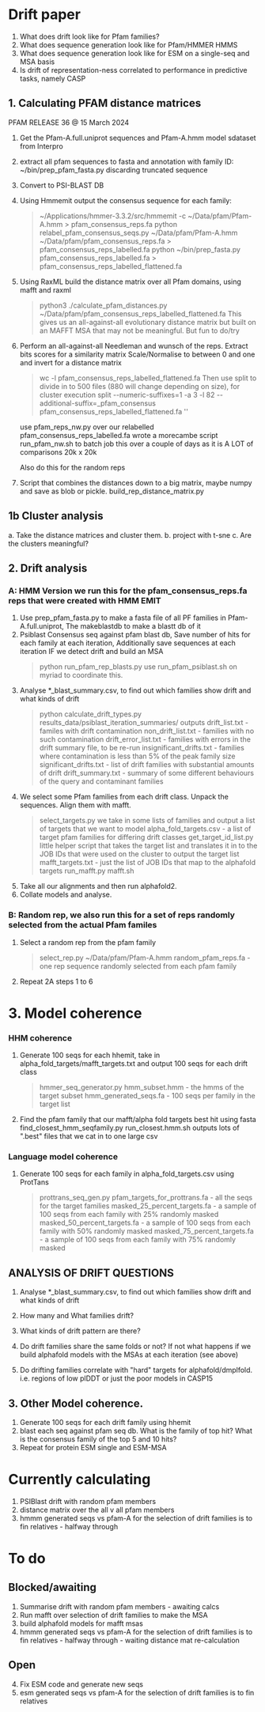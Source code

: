 # Drift paper

1. What does drift look like for Pfam families?
2. What does sequence generation look like for Pfam/HMMER HMMS
3. What does sequence generation look like for ESM on a single-seq and MSA basis
4. Is drift of representation-ness correlated to performance in predictive tasks, namely CASP 

## 1. Calculating PFAM distance matrices

PFAM RELEASE 36 @ 15 March 2024

1. Get the Pfam-A.full.uniprot sequences and Pfam-A.hmm model sdataset from Interpro
2. extract all pfam sequences to fasta and annotation with family ID: ~/bin/prep_pfam_fasta.py
   discarding truncated sequence
3. Convert to PSI-BLAST DB
4. Using Hmmemit output the consensus sequence for each family: 
   > ~/Applications/hmmer-3.3.2/src/hmmemit -c ~/Data/pfam/Pfam-A.hmm > pfam_consensus_reps.fa
   > python relabel_pfam_consensus_seqs.py ~/Data/pfam/Pfam-A.hmm ~/Data/pfam/pfam_consensus_reps.fa > pfam_consensus_reps_labelled.fa
   > python ~/bin/prep_fasta.py pfam_consensus_reps_labelled.fa > pfam_consensus_reps_labelled_flattened.fa
5. Using RaxML build the distance matrix over all Pfam domains, using mafft and raxml
   >python3 ./calculate_pfam_distances.py ~/Data/pfam/pfam_consensus_reps_labelled_flattened.fa
   This gives us an all-against-all evolutionary distance matrix but built on an MAFFT MSA that may not be meaningful. But fun to do/try

6. Perform an all-against-all Needleman and wunsch of the reps. Extract bits scores for a similarity matrix Scale/Normalise to between 0 and one and invert for a distance matrix
   > wc -l pfam_consensus_reps_labelled_flattened.fa
   Then use split to divide in to 500 files (880 will change depending on size), for cluster execution
   > split --numeric-suffixes=1 -a 3 -l 82 --additional-suffix=_pfam_consensus pfam_consensus_reps_labelled_flattened.fa ''

   use pfam_reps_nw.py over our relabelled pfam_consensus_reps_labelled.fa
   wrote a morecambe script run_pfam_nw.sh to batch job this over a couple of days as it is A LOT of comparisons 20k x 20k

   Also do this for the random reps

7. Script that combines the distances down to a big matrix, maybe numpy and save as blob or pickle.
   build_rep_distance_matrix.py

## 1b Cluster analysis

a. Take the distance matrices and cluster them.
b. project with t-sne
c. Are the clusters meaningful?

## 2. Drift analysis

### A: HMM Version we run this for the pfam_consensus_reps.fa reps that were created with HMM EMIT

1. Use prep_pfam_fasta.py to make a fasta file of all PF families in Pfam-A.full.uniprot, The makeblastdb to make a blastt db of it
2. Psiblast Consensus seq against pfam blast db, Save number of hits for each family at each iteration, Additionally save sequences at each iteration IF we detect drift and build an MSA
   > python run_pfam_rep_blasts.py
  use run_pfam_psiblast.sh on myriad to coordinate this.
3. Analyse *_blast_summary.csv, to find out which families show drift and what kinds of drift
   > python calculate_drift_types.py results_data/psiblast_iteration_summaries/
   outputs
   drift_list.txt - familes with drift contamination
   non_drift_list.txt - families with no such contamination
   drift_error_list.txt - families with errors in the drift summary file, to be re-run
   insignificant_drifts.txt - families where contamination is less than 5% of the peak family size
   significant_drifts.txt - list of drift families with substantial amounts of drift
   drift_summary.txt - summary of some different behaviours of the query and contaminant families
4. We select some Pfam families from each drift class. Unpack the sequences. Align them with mafft.
   > select_targets.py
   we take in some lists of families and output a list of targets that we want to model
   alpha_fold_targets.csv - a list of target pfam families for differing drift classes
   > get_target_id_list.py
   little helper script that takes the target list and translates it in to the JOB IDs that were used on the cluster to output the target list
   mafft_targets.txt - just the list of JOB IDs that map to the alphafold targets
   > run_mafft.py mafft.sh
5. Take all our alignments and then run alphafold2.
6. Collate models and analyse.

### B: Random rep, we also run this for a set of reps randomly selected from the actual Pfam familes

1. Select a random rep from the pfam family
   > select_rep.py ~/Data/pfam/Pfam-A.hmm
   random_pfam_reps.fa - one rep sequence randomly selected from each pfam family
2. Repeat 2A steps 1 to 6


# 3. Model coherence

### HHM coherence

1. Generate 100 seqs for each hhemit, take in alpha_fold_targets/mafft_targets.txt and output 100 seqs for each drift class
   > hmmer_seq_generator.py
   hmm_subset.hmm - the hmms of the target subset
   hmm_generated_seqs.fa - 100 seqs per family in the target list
2. Find the pfam family that our mafft/alpha fold targets best hit using fasta
   find_closest_hmm_seqfamily.py run_closest.hmm.sh
   outputs lots of ".best" files that we cat in to one large csv

### Language model coherence

1. Generate 100 seqs for each family in alpha_fold_targets.csv using ProtTans
   > prottrans_seq_gen.py
   pfam_targets_for_prottrans.fa - all the seqs for the target families
   masked_25_percent_targets.fa - a sample of 100 seqs from each family with 25% randomly masked
   masked_50_percent_targets.fa - a sample of 100 seqs from each family with 50% randomly masked
   masked_75_percent_targets.fa - a sample of 100 seqs from each family with 75% randomly masked

## ANALYSIS OF DRIFT QUESTIONS 

1. Analyse *_blast_summary.csv, to find out which families show drift and what kinds of drift

1. How many and What families drift?
2. What kinds of drift pattern are there?
3. Do drift families share the same folds or not? If not what happens if we build alphafold models with the MSAs at each iteration (see above)
4. Do drifting families correlate with "hard" targets for alphafold/dmplfold. i.e. regions of low plDDT or just the poor models in CASP15

## 3. Other Model coherence.

1. Generate 100 seqs for each drift family using hhemit
2. blast each seq against pfam seq db. What is the family of top hit? What is the consensus family of the top 5 and 10 hits?
3. Repeat for protein ESM single and ESM-MSA


# Currently calculating

1. PSIBlast drift with random pfam members
2. distance matrix over the all v all pfam members
3. hmmm generated seqs vs pfam-A for the selection of drift families is to fin relatives - halfway through

# To do

## Blocked/awaiting

1. Summarise drift with random pfam members - awaiting calcs
2. Run mafft over selection of drift families to make the MSA
3. build alphafold models for mafft msas
4. hmmm generated seqs vs pfam-A for the selection of drift families is to fin relatives - halfway through - waiting distance mat re-calculation

## Open 

4. Fix ESM code and generate new seqs
5. esm generated seqs vs pfam-A for the selection of drift families is to fin relatives